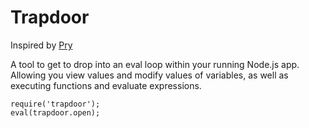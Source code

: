 # Trapdoor


Inspired by [Pry](http://www.pryrepl.org)


A tool to get to drop into an eval loop within your running Node.js app. Allowing you view values and modify values of variables, as well as executing functions and evaluate expressions.


```
require('trapdoor');
eval(trapdoor.open);
```